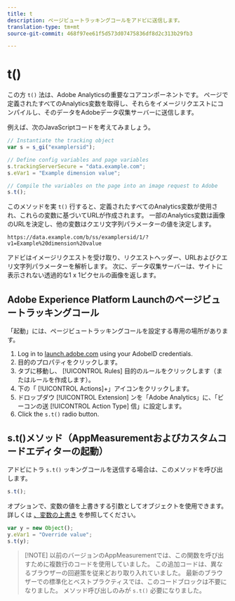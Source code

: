 ```yaml
---
title: t
description: ページビュートラッキングコールをアドビに送信します。
translation-type: tm+mt
source-git-commit: 468f97ee61f5d573d07475836df8d2c313b29fb3

---
```



# t()

この方 `t()` 法は、Adobe Analyticsの重要なコアコンポーネントです。 ページで定義されたすべてのAnalytics変数を取得し、それらをイメージリクエストにコンパイルし、そのデータをAdobeデータ収集サーバーに送信します。

例えば、次のJavaScriptコードを考えてみましょう。

```js
// Instantiate the tracking object
var s = s_gi("examplersid");

// Define config variables and page variables
s.trackingServerSecure = "data.example.com";
s.eVar1 = "Example dimension value";

// Compile the variables on the page into an image request to Adobe
s.t();
```

このメソッドを実 `t()` 行すると、定義されたすべてのAnalytics変数が使用され、これらの変数に基づいてURLが作成されます。 一部のAnalytics変数は画像のURLを決定し、他の変数はクエリ文字列パラメーターの値を決定します。

```text
https://data.example.com/b/ss/examplersid/1/?v1=Example%20dimension%20value
```

アドビはイメージリクエストを受け取り、リクエストヘッダー、URLおよびクエリ文字列パラメーターを解析します。 次に、データ収集サーバーは、サイトに表示されない透過的な1 x 1ピクセルの画像を返します。

## Adobe Experience Platform Launchのページビュートラッキングコール

「起動」には、ページビュートラッキングコールを設定する専用の場所があります。

1. Log in to [launch.adobe.com](https://launch.adobe.com) using your AdobeID credentials.
2. 目的のプロパティをクリックします。
3. タブに移動し、 [!UICONTROL Rules] 目的のルールをクリックします（またはルールを作成します）。
4. 下の「 [!UICONTROL Actions]+」アイコンをクリックします。
5. ドロップダウ [!UICONTROL Extension] ンを「Adobe Analytics」に、「ビーコンの送 [!UICONTROL Action Type] 信」に設定します。
6. Click the `s.t()` radio button.

## s.t()メソッド（AppMeasurementおよびカスタムコードエディターの起動）

アドビにトラ `s.t()` ッキングコールを送信する場合は、このメソッドを呼び出します。

```js
s.t();
```

オプションで、変数の値を上書きする引数としてオブジェクトを使用できます。 詳しくは [、変数の上書き](../../js/overrides.md) を参照してください。

```js
var y = new Object();
y.eVar1 = "Override value";
s.t(y);
```

> [!NOTE] 以前のバージョンのAppMeasurementでは、この関数を呼び出すために複数行のコードを使用していました。 この追加コードは、異なるブラウザーの回避策を従来どおり取り入れていました。 最新のブラウザーでの標準化とベストプラクティスでは、このコードブロックは不要になりました。 メソッド呼び出しのみが `s.t()` 必要になりました。
